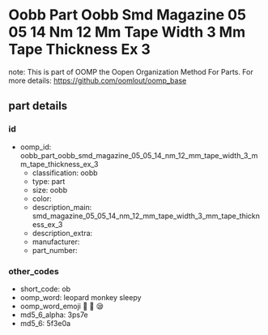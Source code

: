 # Oobb Part Oobb Smd Magazine 05 05 14 Nm 12 Mm Tape Width 3 Mm Tape Thickness Ex 3  

note: This is part of OOMP the Oopen Organization Method For Parts. For more details: https://github.com/oomlout/oomp_base

##  part details





### id
* oomp_id: oobb_part_oobb_smd_magazine_05_05_14_nm_12_mm_tape_width_3_mm_tape_thickness_ex_3
  * classification: oobb
  * type: part
  * size: oobb
  * color: 
  * description_main: smd_magazine_05_05_14_nm_12_mm_tape_width_3_mm_tape_thickness_ex_3
  * description_extra: 
  * manufacturer: 
  * part_number: 

### other_codes
* short_code: ob
* oomp_word: leopard monkey sleepy
* oomp_word_emoji :leopard: :monkey: :sleepy:
* md5_6_alpha: 3ps7e
* md5_6: 5f3e0a